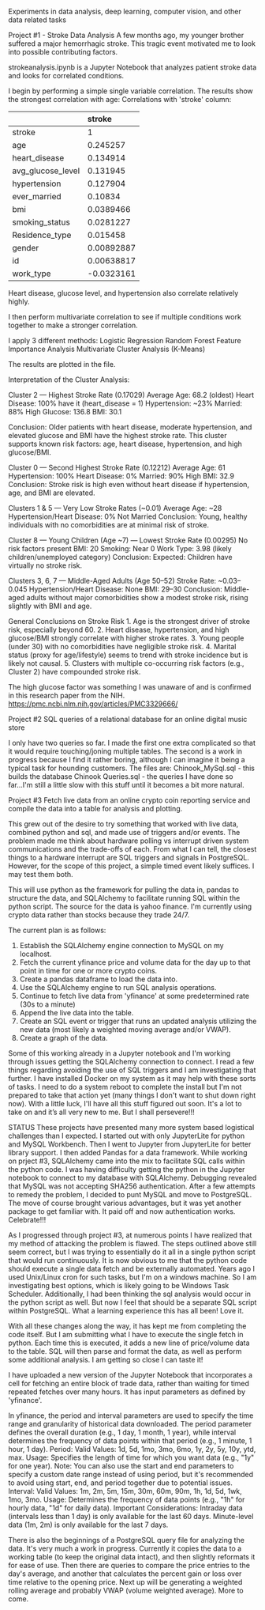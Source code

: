 Experiments in data analysis, deep learning, computer vision, and other data related tasks

Project #1 - Stroke Data Analysis A few months ago, my younger brother suffered a major hemorrhagic stroke. This tragic event motivated me to look into possible contributing factors.

strokeanalysis.ipynb is a Jupyter Notebook that analyzes patient stroke data and looks for correlated conditions.

I begin by performing a simple single variable correlation. The results show the strongest correlation with age: Correlations with 'stroke' column:

|                   | stroke     |
|:------------------|:-----------|
| stroke            | 1          |
| age               | 0.245257   |
| heart_disease     | 0.134914   |
| avg_glucose_level | 0.131945   |
| hypertension      | 0.127904   |
| ever_married      | 0.10834    |
| bmi               | 0.0389466  |
| smoking_status    | 0.0281227  |
| Residence_type    | 0.015458   |
| gender            | 0.00892887 |
| id                | 0.00638817 |
| work_type         | -0.0323161 |

Heart disease, glucose level, and hypertension also correlate relatively highly.

I then perform multivariate correlation to see if multiple conditions work together to make a stronger correlation.

I apply 3 different methods: 
Logistic Regression 
Random Forest Feature Importance Analysis 
Multivariate Cluster Analysis (K-Means)

The results are plotted in the file.

Interpretation of the Cluster Analysis:

Cluster 2 — Highest Stroke Rate (0.17029) Average Age: 68.2 (oldest) Heart Disease: 100% have it (heart_disease = 1) Hypertension: ~23% Married: 88% High Glucose: 136.8 BMI: 30.1

Conclusion: Older patients with heart disease, moderate hypertension, and elevated glucose and BMI have the highest stroke rate. This cluster supports known risk factors: age, heart disease, hypertension, and high glucose/BMI.

Cluster 0 — Second Highest Stroke Rate (0.12212) Average Age: 61 Hypertension: 100% Heart Disease: 0% Married: 90% High BMI: 32.9
Conclusion: Stroke risk is high even without heart disease if hypertension, age, and BMI are elevated.

Clusters 1 & 5 — Very Low Stroke Rates (~0.01) Average Age: ~28 Hypertension/Heart Disease: 0% Not Married
Conclusion: Young, healthy individuals with no comorbidities are at minimal risk of stroke.

Cluster 8 — Young Children (Age ~7) — Lowest Stroke Rate (0.00295) No risk factors present BMI: 20 Smoking: Near 0 Work Type: 3.98 (likely children/unemployed category)
Conclusion: Expected: Children have virtually no stroke risk.

Clusters 3, 6, 7 — Middle-Aged Adults (Age 50–52) Stroke Rate: ~0.03–0.045 Hypertension/Heart Disease: None BMI: 29–30
Conclusion: Middle-aged adults without major comorbidities show a modest stroke risk, rising slightly with BMI and age.

General Conclusions on Stroke Risk
    1. Age is the strongest driver of stroke risk, especially beyond 60.
    2. Heart disease, hypertension, and high glucose/BMI strongly correlate with higher stroke rates.
    3. Young people (under 30) with no comorbidities have negligible stroke risk.
    4. Marital status (proxy for age/lifestyle) seems to trend with stroke incidence but is likely not causal.
    5. Clusters with multiple co-occurring risk factors (e.g., Cluster 2) have compounded stroke risk.
    
The high glucose factor was something I was unaware of and is confirmed in this research paper from the NIH.
https://pmc.ncbi.nlm.nih.gov/articles/PMC3329666/


Project #2 SQL queries of a relational database for an online digital music store

I only have two queries so far. I made the first one extra complicated so that it would require touching/joning multiple tables. The second is a work in progress because I find it rather boring, although I can imagine it being a typical task for hounding customers. The files are: Chinook_MySql.sql - this builds the database Chinook Queries.sql - the queries I have done so far...I'm still a little slow with this stuff until it becomes a bit more natural.


Project #3 Fetch live data from an online crypto coin reporting service and compile the data into a table for analysis and plotting.

This grew out of the desire to try something that worked with live data, combined python and sql, and made use of triggers and/or events. The problem made me think about hardware polling vs interrupt driven system communications and the trade-offs of each. From what I can tell, the closest things to a hardware interrupt are SQL triggers and signals in PostgreSQL. However, for the scope of this project, a simple timed event likely suffices. I may test them both.

This will use python as the framework for pulling the data in, pandas to structure the data, and SQLAlchemy to facilitate running SQL within the python script. The source for the data is yahoo finance. I'm currently using crypto data rather than stocks because they trade 24/7.

The current plan is as follows:

1. Establish the SQLAlchemy engine connection to MySQL on my localhost.
2. Fetch the current yfinance price and volume data for the day up to that point in time for one or more crypto coins.
3. Create a pandas dataframe to load the data into.
4. Use the SQLAlchemy engine to run SQL analysis operations.
5. Continue to fetch live data from 'yfinance' at some predetermined rate (30s to a minute)
6. Append the live data into the table.
7. Create an SQL event or trigger that runs an updated analysis utilizing the new data (most likely a weighted moving average and/or VWAP).
8. Create a graph of the data.
    
Some of this working already in a Jupyter notebook and I'm working through issues getting the SQLAlchemy connection to connect. I read a few things regarding avoiding the use of SQL triggers and I am investigating that further. I have installed Docker on my system as it may help with these sorts of tasks. I need to do a system reboot to complete the install but I'm not prepared to take that action yet (many things I don't want to shut down right now). With a little luck, I'll have all this stuff figured out soon. It's a lot to take on and it’s all very new to me. But I shall persevere!!!


STATUS
These projects have presented many more system based logistical challenges than I expected. I started out with only JupyterLite for python and MySQL Workbench. Then I went to Jupyter from JupyterLite for better library support. I then added Pandas for a data framework. While working on prject #3, SQLAlchemy came into the mix to facilitate SQL calls within the python code. I was having difficulty getting the python in the Jupyter notebook to connect to my database with SQLAlchemy. Debugging revealed that MySQL was not accepting SHA256 authentication. After a few attempts to remedy the problem, I decided to punt MySQL and move to PostgreSQL. The move of course brought various advantages, but it was yet another package to get familiar with. It paid off and now authentication works. Celebrate!!!

As I progressed through project #3, at numerous points I have realized that my method of attacking the problem is flawed. The steps outlined above still seem correct, but I was trying to essentially do it all in a single python script that would run continuously. It is now obvious to me that the python code should execute a single data fetch and be externally automated. Years ago I used Unix/Linux cron for such tasks, but I'm on a windows machine. So I am investigating best options, which is likely going to be Windows Task Scheduler. Additionally, I had been thinking the sql analysis would occur in the python script as well. But now I feel that should be a separate SQL script within PostgreSQL. What a learning experience this has all been! Love it.


With all these changes along the way, it has kept me from completing the code itself. But I am submitting what I have to execute the single fetch in python. Each time this is executed, it adds a new line of price/volume data to the table. SQL will then parse and format the data, as well as perform some additional analysis. I am getting so close I can taste it!

I have uploaded a new version of the Jupyter Notebook that incorporates a cell for fetching an entire block of trade data, rather than waiting for timed repeated fetches over many hours. It has input parameters as defined by 'yfinance'.

In yfinance, the period and interval parameters are used to specify the time range and granularity of historical data downloaded. The period parameter defines the overall duration (e.g., 1 day, 1 month, 1 year), while interval determines the frequency of data points within that period (e.g., 1 minute, 1 hour, 1 day). 
Period:
Valid Values: 1d, 5d, 1mo, 3mo, 6mo, 1y, 2y, 5y, 10y, ytd, max. 
Usage: Specifies the length of time for which you want data (e.g., "1y" for one year). 
Note: You can also use the start and end parameters to specify a custom date range instead of using period, but it's recommended to avoid using start, end, and period together due to potential issues. 
Interval:
Valid Values: 1m, 2m, 5m, 15m, 30m, 60m, 90m, 1h, 1d, 5d, 1wk, 1mo, 3mo. 
Usage: Determines the frequency of data points (e.g., "1h" for hourly data, "1d" for daily data). 
Important Considerations:
Intraday data (intervals less than 1 day) is only available for the last 60 days. 
Minute-level data (1m, 2m) is only available for the last 7 days. 


There is also the beginnings of a PostgreSQL query file for analyzing the data. It's very much a work in progress. Currently it copies the data to a working table (to keep the original data intact), and then slightly reformats it for ease of use. Then there are queries to compare the price entries to the day's average, and another that calculates the percent gain or loss over time relative to the opening price. Next up will be generating a weighted rolling average and probably VWAP (volume weighted average). More to come.
